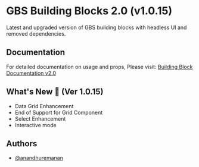 # GBS Building Blocks 2.0 (v1.0.15)

Latest and upgraded version of GBS building blocks with headless UI and removed dependencies.

## Documentation

For detailed documentation on usage and props, Please visit: [Building Block Documentation v2.0](https://blackmax-designs.gitbook.io/building-block-v2.0)

## What's New 🎉 (Ver 1.0.15)

- Data Grid Enhancement
- End of Support for Grid Component
- Select Enhancement
- Interactive mode

## Authors

- [@anandhuremanan](https://www.github.com/anandhuremanan)
